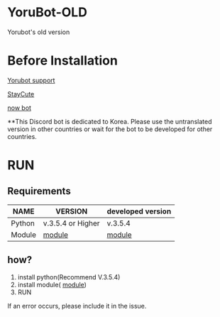 # YoruBot-OLD
Yorubot's old version

# Before Installation
[Yorubot support](https://discord.gg/ZR7aZWA)

[StayCute](https://discord.gg/NtU5kY2)

[now bot](http://yoru.pe.kr/yorubot)

**This Discord bot is dedicated to Korea. Please use the untranslated version in other countries or wait for the bot to be developed for other countries.

# RUN

## Requirements

| NAME | VERSION | developed version |
|---|---|---|
| Python | v.3.5.4 or Higher | v.3.5.4 |
| Module | [module](https://yoru.pe.kr/dpsk/module) | [module](https://yoru.pe.kr/dpsk/module) |

## how?
1. install python(Recommend V.3.5.4)
2. install module( [module](https://yoru.pe.kr/dpsk/module))
3. RUN

If an error occurs, please include it in the issue.
